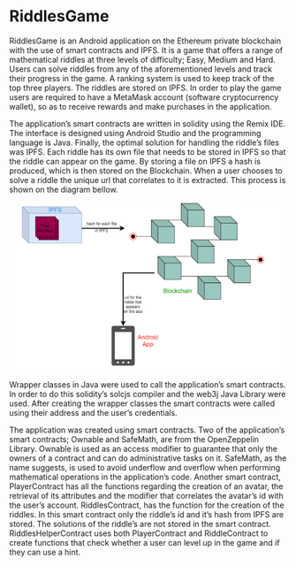 # RiddlesGame

RiddlesGame is an Android application on the Ethereum private blockchain with the 
use of smart contracts and IPFS. It is a game that offers a range of mathematical riddles at 
three levels of difficulty; Easy, Medium and Hard. Users can solve riddles from any 
of the aforementioned levels and track their progress in the game. A ranking system is used 
to keep track of the top three players. The riddles are stored on IPFS. In order to play the 
game users are required to have a MetaMask account (software cryptocurrency wallet), so 
as to receive rewards and make purchases in the application.

The application’s smart contracts are written in solidity using the Remix IDE. The interface is 
designed using Android Studio and the programming language is Java. Finally, the optimal 
solution for handling the riddle’s files was IPFS.
Each riddle has its own file that needs to be stored in IPFS so that the riddle can appear 
on the game. By storing a file on IPFS a hash is produced, which is then stored on the 
Blockchain. When a user chooses to solve a riddle the unique url that correlates 
to it is extracted. This process is shown on the diagram bellow.

![overview of the application](app/src/main/res/drawable/overview_of_application.PNG)

Wrapper classes in Java were used to call the application’s smart contracts. In order to do 
this solidity’s solcjs compiler and the web3j Java Library were used. After creating the wrapper 
classes the smart contracts were called using their address and the user’s credentials.

The application was created using smart contracts. Two of the application’s smart contracts; 
Ownable and SafeMath, are from the OpenZeppelin Library. Ownable is used as an access 
modifier to guarantee that only the owners of a contract and can do administrative tasks on 
it. SafeMath, as the name suggests, is used to avoid underflow and overflow when 
performing mathematical operations in the application’s code. Another smart contract, 
PlayerContract has all the functions regarding the creation of an avatar, the retrieval of its 
attributes and the modifier that correlates the avatar’s id with the user’s account. 
RiddlesContract, has the function for the creation of the riddles. In this smart contract
only the riddle’s id and it’s hash from IPFS are stored. The solutions of the riddle’s are not stored 
in the smart contract. RiddlesHelperContract uses both PlayerContract and RiddleContract to 
create functions that check whether a user can level up in the game and if they can use a 
hint.

